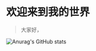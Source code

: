 # 欢迎来到我的世界
>大家好，

![Anurag's GitHub stats](https://github-readme-stats.vercel.app/api?username=dzmyyds&theme=shades-of-purple&show_icons=true)
